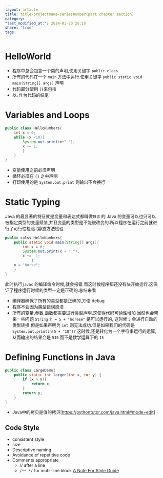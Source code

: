 ```yaml
---
layout: article
title: title-projectname-seriesnumber(part chapter section)
category: 
"last_modified_at:": 2024-01-23 20:18
share: "true"
tags: 
---
```


# HelloWorld
- 程序中总会包含一个类的声明,使用关键字 `public class` 
- 所有的代码在一个 `main` 方法中运行.使用关键字 `public static void main(String[] args)` 声明
- 代码部分使用 `{}`来包括
- 以`;`作为代码的结尾
# Variables and Loops
```Java
public class HelloNumbers{
	int x = 0;
	while (x <10){
		System.out.print(x+" ");
		x += 1;
		}
	}
}
```
- 变量使用之前必须声明
- 循环必须在 `{}` 之中声明
- 打印使用的是 `System.out.print` 则输出不会换行
# Static Typing
Java 的最显著的特征就是变量和表达式都叫做`静态` 的.Java 的变量可以也只可以被指定类型的变量赋值,并且变量的类型是不能被改变的.所以程序在运行之前就进行了可行性检验.(静态方法检验
```Java
public calss HelloNumbers{
	public static void main(String[] args){
		int x = 0;
		System.out.print(x + " ");
		x +=  1;
			}
	x = "horse";
	}
}
```
此时执行`javac` 的编译命令时候,就会报错.而这时候程序都还没有快开始运行.这保证了程序运行时候的类型一定是正确的.总结来看
- 编译器确保了所有的类型都是正确的,方便 debug
- 程序不会因为类型错误崩溃
- 所有的变量,参数,函数都需要进行类型声明,这使得代码可读性增加
当然也会带来一些问题
`String h = 5 + "horese"` 
是可以运行的, 这时候 `5` 会进行自动的类型转换.但是如果声明为 `int` 则无法成功.但是如果我们的代码是
`System.out.println(5 + "10")?` 这时候,还是转化为一个字符串运行的运算,从而输出的结果会是 `510` 而不是数学运算下的 `15`

# Defining Functions in Java
```Java
public class LargeDemo{
	public static int larger(int x, int y) {
		if (x > y){
			return x;
		}
		return y;
	}
}
```
- Java中的拷贝是值的拷贝[https://pythontutor.com/java.html#mode=edit]
## Code Style
- consistent style
- size
- Descriptive naming
- Avoidance of repetitive code
- Comments appropriate
  - // after a line
  - `/** */` for mutil-line block
[A Note For Style Guide](https://sp19.datastructur.es/materials/guides/style-guide.html)

